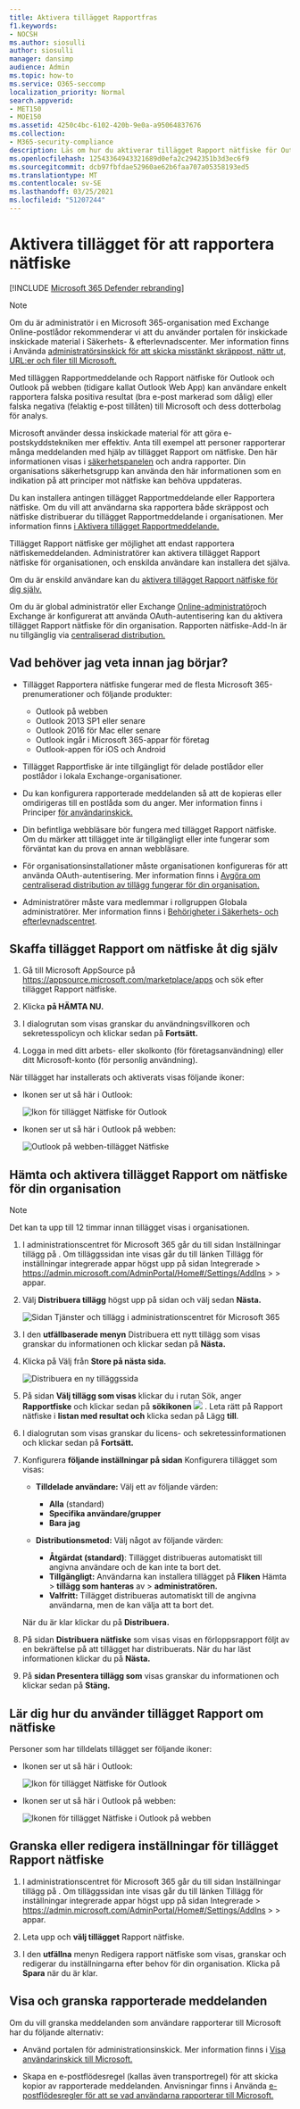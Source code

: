 ```yaml
---
title: Aktivera tillägget Rapportfras
f1.keywords:
- NOCSH
ms.author: siosulli
author: siosulli
manager: dansimp
audience: Admin
ms.topic: how-to
ms.service: O365-seccomp
localization_priority: Normal
search.appverid:
- MET150
- MOE150
ms.assetid: 4250c4bc-6102-420b-9e0a-a95064837676
ms.collection:
- M365-security-compliance
description: Läs om hur du aktiverar tillägget Rapport nätfiske för Outlook och Outlook på webben, för enskilda användare eller hela organisationen.
ms.openlocfilehash: 12543364943321689d0efa2c2942351b3d3ec6f9
ms.sourcegitcommit: dcb97fbfdae52960ae62b6faa707a05358193ed5
ms.translationtype: MT
ms.contentlocale: sv-SE
ms.lasthandoff: 03/25/2021
ms.locfileid: "51207244"
---
```

# <a name="enable-the-report-phishing-add-in"></a>Aktivera tillägget för att rapportera nätfiske

[!INCLUDE [Microsoft 365 Defender rebranding](../includes/microsoft-defender-for-office.md)]


> [!NOTE]
> Om du är administratör i en Microsoft 365-organisation med Exchange Online-postlådor rekommenderar vi att du använder portalen för inskickade inskickade material i Säkerhets- & efterlevnadscenter. Mer information finns i Använda [administratörsinskick för att skicka misstänkt skräppost, nättr ut, URL:er och filer till Microsoft.](admin-submission.md)

Med tilläggen Rapportmeddelande och Rapport nätfiske för Outlook och Outlook på webben (tidigare kallat Outlook Web App) kan användare enkelt rapportera falska positiva resultat (bra e-post markerad som dålig) eller falska negativa (felaktig e-post tillåten) till Microsoft och dess dotterbolag för analys.

Microsoft använder dessa inskickade material för att göra e-postskyddstekniken mer effektiv. Anta till exempel att personer rapporterar många meddelanden med hjälp av tillägget Rapport om nätfiske. Den här informationen visas i [säkerhetspanelen](security-dashboard.md) och andra rapporter. Din organisations säkerhetsgrupp kan använda den här informationen som en indikation på att principer mot nätfiske kan behöva uppdateras.

Du kan installera antingen tillägget Rapportmeddelande eller Rapportera nätfiske. Om du vill att användarna ska rapportera både skräppost och nätfiske distribuerar du tillägget Rapportmeddelande i organisationen. Mer information finns [i Aktivera tillägget Rapportmeddelande.](enable-the-report-message-add-in.md)

Tillägget Rapport nätfiske ger möjlighet att endast rapportera nätfiskemeddelanden. Administratörer kan aktivera tillägget Rapport nätfiske för organisationen, och enskilda användare kan installera det själva.

Om du är enskild användare kan du [aktivera tillägget Rapport nätfiske för dig själv.](#get-the-report-phishing-add-in-for-yourself)

Om du är global administratör eller Exchange [Online-administratör](#get-and-enable-the-report-phishing-add-in-for-your-organization)och Exchange är konfigurerat att använda OAuth-autentisering kan du aktivera tillägget Rapport nätfiske för din organisation. Rapporten nätfiske-Add-In är nu tillgänglig via [centraliserad distribution.](../../admin/manage/centralized-deployment-of-add-ins.md)

## <a name="what-do-you-need-to-know-before-you-begin"></a>Vad behöver jag veta innan jag börjar?

- Tillägget Rapportera nätfiske fungerar med de flesta Microsoft 365-prenumerationer och följande produkter:

  - Outlook på webben
  - Outlook 2013 SP1 eller senare
  - Outlook 2016 för Mac eller senare
  - Outlook ingår i Microsoft 365-appar för företag
  - Outlook-appen för iOS och Android

- Tillägget Rapportfiske är inte tillgängligt för delade postlådor eller postlådor i lokala Exchange-organisationer.

- Du kan konfigurera rapporterade meddelanden så att de kopieras eller omdirigeras till en postlåda som du anger. Mer information finns i Principer [för användarinskick.](user-submission.md)

- Din befintliga webbläsare bör fungera med tillägget Rapport nätfiske. Om du märker att tillägget inte är tillgängligt eller inte fungerar som förväntat kan du prova en annan webbläsare.

- För organisationsinstallationer måste organisationen konfigureras för att använda OAuth-autentisering. Mer information finns i [Avgöra om centraliserad distribution av tillägg fungerar för din organisation.](../../admin/manage/centralized-deployment-of-add-ins.md)

- Administratörer måste vara medlemmar i rollgruppen Globala administratörer. Mer information finns i [Behörigheter i Säkerhets- och efterlevnadscentret](permissions-in-the-security-and-compliance-center.md).

## <a name="get-the-report-phishing-add-in-for-yourself"></a>Skaffa tillägget Rapport om nätfiske åt dig själv

1. Gå till Microsoft AppSource på <https://appsource.microsoft.com/marketplace/apps> och sök efter tillägget Rapport nätfiske.

2. Klicka **på HÄMTA NU.**

3. I dialogrutan som visas granskar du användningsvillkoren och sekretesspolicyn och klickar sedan på **Fortsätt.**

4. Logga in med ditt arbets- eller skolkonto (för företagsanvändning) eller ditt Microsoft-konto (för personlig användning).

När tillägget har installerats och aktiverats visas följande ikoner:

- Ikonen ser ut så här i Outlook:

  ![Ikon för tillägget Nätfiske för Outlook](../../media/Outlook-ReportPhishing.png)

- Ikonen ser ut så här i Outlook på webben:

  ![Outlook på webben-tillägget Nätfiske](../../media/OWA-ReportPhishing.png)

## <a name="get-and-enable-the-report-phishing-add-in-for-your-organization"></a>Hämta och aktivera tillägget Rapport om nätfiske för din organisation

> [!NOTE]
> Det kan ta upp till 12 timmar innan tillägget visas i organisationen.

1. I administrationscentret för Microsoft 365 går  du till sidan Inställningar tillägg på . Om tilläggssidan inte visas går du till länken Tillägg för inställningar integrerade appar högst upp på sidan Integrerade \>  <https://admin.microsoft.com/AdminPortal/Home#/Settings/AddIns>   \>  \>  appar. 

2. Välj **Distribuera tillägg** högst upp på sidan och välj sedan **Nästa.**

   ![Sidan Tjänster och tillägg i administrationscentret för Microsoft 365](../../media/ServicesAddInsPageNewM365AdminCenter.png)

3. I den **utfällbaserade menyn** Distribuera ett nytt tillägg som visas granskar du informationen och klickar sedan på **Nästa.**

4. Klicka på Välj från **Store på nästa sida.**

   ![Distribuera en ny tilläggssida](../../media/NewAddInScreen2.png)

5. På sidan **Välj tillägg som visas** klickar  du i rutan Sök, anger **Rapportfiske** och klickar sedan på **sökikonen** ![ ](../../media/search-icon.png) . Leta rätt på Rapport nätfiske i **listan med resultat och** klicka sedan på Lägg **till**.

6. I dialogrutan som visas granskar du licens- och sekretessinformationen och klickar sedan på **Fortsätt.**

7. Konfigurera **följande inställningar på sidan** Konfigurera tillägget som visas:

   - **Tilldelade användare:** Välj ett av följande värden:

     - **Alla** (standard)
     - **Specifika användare/grupper**
     - **Bara jag**

   - **Distributionsmetod:** Välj något av följande värden:

     - **Åtgärdat (standard)**: Tillägget distribueras automatiskt till angivna användare och de kan inte ta bort det.
     - **Tillgängligt:** Användarna kan installera tillägget på **Fliken** Hämta \> **tillägg som hanteras** av \> **administratören.**
     - **Valfritt:** Tillägget distribueras automatiskt till de angivna användarna, men de kan välja att ta bort det.

   När du är klar klickar du på **Distribuera.**

8. På sidan **Distribuera nätfiske** som visas visas en förloppsrapport följt av en bekräftelse på att tillägget har distribuerats. När du har läst informationen klickar du på **Nästa.**

9. På **sidan Presentera tillägg som** visas granskar du informationen och klickar sedan på **Stäng.**

## <a name="learn-how-to-use-the-report-phishing-add-in"></a>Lär dig hur du använder tillägget Rapport om nätfiske

Personer som har tilldelats tillägget ser följande ikoner:

- Ikonen ser ut så här i Outlook:

  ![Ikon för tillägget Nätfiske för Outlook](../../media/Outlook-ReportPhishing.png)

- Ikonen ser ut så här i Outlook på webben:

  ![Ikonen för tillägget Nätfiske i Outlook på webben](../../media/OWA-ReportPhishing.png)

## <a name="review-or-edit-settings-for-the-report-phishing-add-in"></a>Granska eller redigera inställningar för tillägget Rapport nätfiske

1. I administrationscentret för Microsoft 365 går  du till sidan Inställningar tillägg på . Om tilläggssidan inte visas går du till länken Tillägg för inställningar integrerade appar högst upp på sidan Integrerade \>  <https://admin.microsoft.com/AdminPortal/Home#/Settings/AddIns>   \>  \>  appar. 

2. Leta upp och **välj tillägget** Rapport nätfiske.

3. I den **utfällna** menyn Redigera rapport nätfiske som visas, granskar och redigerar du inställningarna efter behov för din organisation. Klicka på **Spara** när du är klar.

## <a name="view-and-review-reported-messages"></a>Visa och granska rapporterade meddelanden

Om du vill granska meddelanden som användare rapporterar till Microsoft har du följande alternativ:

- Använd portalen för administrationsinskick. Mer information finns i [Visa användarinskick till Microsoft.](admin-submission.md#view-user-submissions-to-microsoft)

- Skapa en e-postflödesregel (kallas även transportregel) för att skicka kopior av rapporterade meddelanden. Anvisningar finns i Använda [e-postflödesregler för att se vad användarna rapporterar till Microsoft.](use-mail-flow-rules-to-see-what-your-users-are-reporting-to-microsoft.md)
